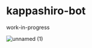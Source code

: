 # kappashiro-bot

work-in-progress

![unnamed (1)](https://user-images.githubusercontent.com/37316637/159203472-71d59f3f-2eb3-40ff-98ef-9cc49bef67ff.jpg)
